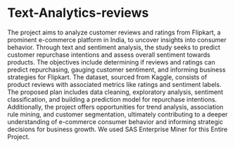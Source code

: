# Text-Analytics-reviews

 The project aims to analyze customer reviews and ratings from Flipkart, a prominent e-commerce platform in India, to uncover insights into consumer behavior. Through text and sentiment analysis, the study seeks to predict customer repurchase intentions and assess overall sentiment towards products. The objectives include determining if reviews and ratings can predict repurchasing, gauging customer sentiment, and informing business strategies for Flipkart. The dataset, sourced from Kaggle, consists of product reviews with associated metrics like ratings and sentiment labels. The proposed plan includes data cleaning, exploratory analysis, sentiment classification, and building a prediction model for repurchase intentions. Additionally, the project offers opportunities for trend analysis, association rule mining, and customer segmentation, ultimately contributing to a deeper understanding of e-commerce consumer behavior and informing strategic decisions for business growth.
We used SAS Enterprise Miner for this Entire Project.
